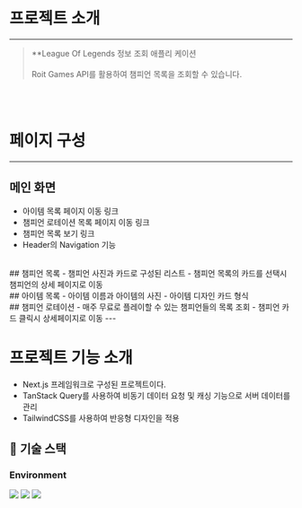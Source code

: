 # 프로젝트 소개
---
> **League Of Legends 정보 조회 애플리 케이션
> <br>
> <br>Roit Games API를 활용하여 챔피언 목록을 조회할 수 있습니다.

<br>
<br>

# 페이지 구성
---
## 메인 화면
- 아이템 목록 페이지 이동 링크
- 챔피언 로테이션 목록 페이지 이동 링크
- 챔피언 목록 보기 링크
- Header의 Navigation 기능
<br>
## 챔피언 목록
- 챔피언 사진과 카드로 구성된 리스트
- 챔피언 목록의 카드를 선택시 챔피언의 상세 페이지로 이동
<br>
## 아이템 목록
- 아이템 이름과 아이템의 사진
- 아이템 디자인 카드 형식
  <br>
  ## 챔피언 로테이션
- 매주 무료로 플레이할 수 있는 챔피언들의 목록 조회
- 챔피언 카드 클릭시 상세페이지로 이동
---

# 프로젝트 기능 소개
- Next.js 프레임워크로 구성된 프로젝트이다.
- TanStack Query를 사용하여 비동기 데이터 요청 및 캐싱 기능으로 서버 데이터를 관리
- TailwindCSS를 사용하여 반응형 디자인을 적용


## 🧶 기술 스택
<div align="left">

### Environment
<img src="https://img.shields.io/badge/Visual_Studio_Code-007ACC?style=for-the-badge&logo=https://upload.wikimedia.org/wikipedia/commons/a/a7/Visual_Studio_Code_1.35_icon.svg&logoColor=white" />
<img src="https://img.shields.io/badge/Git-F05032?style=for-the-badge&logo=git&logoColor=white" />
<img src="https://img.shields.io/badge/GitHub-181717?style=for-the-badge&logo=github&logoColor=white" />
<br>
